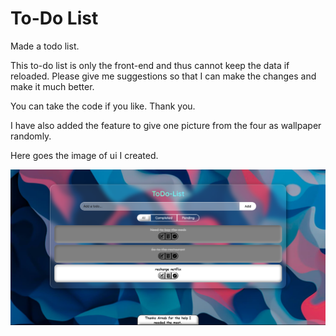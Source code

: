# To-Do List
Made a todo list.

This to-do list is only the front-end and thus cannot keep the data if reloaded.
Please give me suggestions so that I can make the changes and make it much better.

You can take the code if you like. Thank you.

I have also added the feature to give one picture from the four as wallpaper randomly. 

Here goes the image of ui I created.

![Screenshot](demo.png)
